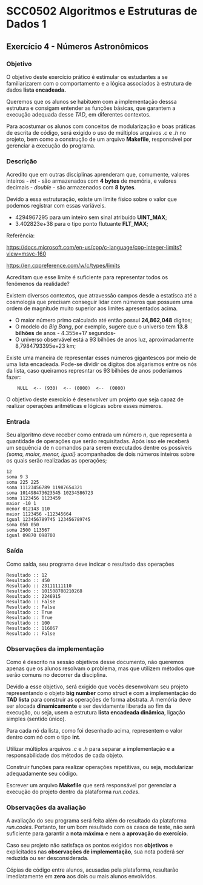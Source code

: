 # SCC0502 Algoritmos e Estruturas de Dados 1

## Exercício 4 - Números Astronômicos

### Objetivo
O objetivo deste exercício prático é estimular os estudantes a se familiarizarem com o comportamento e a lógica associados à estrutura de dados **lista encadeada.**

Queremos que os alunos se habituem com a implementação desssa estrutura e consigam entender as funções básicas, que garantem a execução adequada desse *TAD*, em diferentes contextos.


Para acostumar os alunos com conceitos de modularização e boas práticas de escrita de código, será exigido o uso de múltiplos arquivos _.c_ e _.h_ no projeto, bem como a construção de um
arquivo **Makefile**, responsável por gerenciar a execução do programa.

### Descrição
Acredito que em outras disciplinas aprenderam que, comumente, valores inteiros - _int_ - são armazenados com **4 bytes** de memória,
e valores decimais - _double_ - são armazenados com **8 bytes**.

Devido a essa estruturação, existe um limite físico sobre o valor que podemos registrar com essas variáveis.

* 4294967295 para um inteiro sem sinal atribuído **UINT_MAX**;
* 3.402823e+38 para o tipo ponto flutuante **FLT_MAX**;

Referência:

https://docs.microsoft.com/en-us/cpp/c-language/cpp-integer-limits?view=msvc-160

https://en.cppreference.com/w/c/types/limits

Acreditam que esse limite é suficiente para representar todos os fenômenos da realidade?

Existem diversos contextos, que atravessão campos desde a estatísca até a cosmologia que precisam conseguir lidar com números
que possuem uma ordem de magnitude muito superior aos limites apresentados acima. 

* O maior número primo calculado até então possuí **24,862,048** dígitos;
* O modelo do _Big Bang_, por exemplo, sugere que o universo tem **13.8 bilhões** de anos - 4.355e+17 segundos-
* O universo observável está a 93 bilhões de anos luz, aproximadamente 8,7984793395e+23 km;

Existe uma maneira de representar esses números gigantescos por meio de uma lista encadeada.
Pode-se dividir os digitos dos algarismos entre os nós da lista, caso queiramos represntar os 93 bilhões de anos poderíamos fazer:

```
    NULL  <-- (930)  <-- (0000)  <--  (0000)
```

O objetivo deste exercício é desenvolver um projeto que seja capaz de realizar operações aritméticas e lógicas sobre esses números.


### Entrada
Seu algoritmo deve receber como entrada um número _n_, que representa a quantidade de operações que serão requisitadas.
Após isso ele receberá um sequência de n comandos para serem executados dentre os possíveis _{soma, maior, menor, igual}_ acompanhados
de dois números inteiros sobre os quais serão realizadas as operações;

```
12
soma 9 3
soma 225 225
soma 11123456789 11987654321
soma 101498473623545 10234586723
soma 1123456 1123459
maior -10 1
menor 012143 110
maior 1123456 -112345664
igual 123456789745 123456789745
soma 050 050
soma 2500 113567
igual 09870 098700
```

### Saída
Como saída, seu  programa deve indicar o resultado das operações
```
Resultado :: 12
Resultado :: 450
Resultado :: 23111111110
Resultado :: 101508708210268
Resultado :: 2246915
Resultado :: False
Resultado :: False
Resultado :: True
Resultado :: True
Resultado :: 100
Resultado :: 116067
Resultado :: False
```

### Observações da implementação

Como é descrito na sessão objetivos desse documento, não queremos apenas que os alunos resolvam o problema, mas que utilizem
métodos que serão comuns no decorrer da disciplina.

Devido a esse objetivo, será exigido que vocês desenvolvam seu projeto representando o objeto **big number** como struct e com a implementação do **TAD lista** para construir as operações de forma abstrata. A memória deve ser alocada **dinamicamente** e ser devidamente liberada
ao fim da execução, ou seja, usem a estrutura **lista encadeada dinâmica**, ligação simples (sentido único).

Para cada nó da lista, como foi desenhado acima, representem o valor dentro com nó com o tipo **int**.

Utilizar múltiplos arquivos _.c_ e _.h_ para separar a implementação e a responsabilidade dos métodos de cada objeto.

Construir funções para realizar  operações repetitivas, ou seja, modularizar adequadamente seu código.

Escrever um arquivo **Makefile** que será responsável por gerenciar a execução do projeto dentro da plataforma _run.codes_.



### Observações da avaliação
A avaliação do seu programa será feita além do resultado da plataforma *run.codes*. Portanto, ter um bom resultado com os casos de teste, não será suficiente para garantir a **nota máxima** e nem a **aprovação do exercício**.

Caso seu projeto não satisfaça os pontos exigidos nos **objetivos** e explicitados nas **observações de implementação**, sua nota poderá ser reduzida ou ser desconsiderada.

Cópias de código entre alunos, acusadas pela plataforma, resultarão imediatamente em **zero** aos dois ou mais alunos envolvidos.